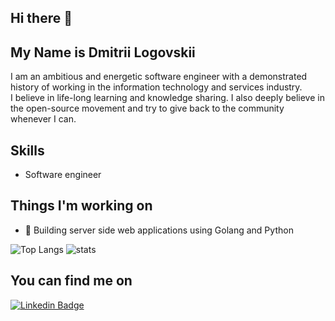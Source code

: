 ## Hi there 👋

## My Name is Dmitrii Logovskii

I am an ambitious and energetic software engineer with a demonstrated history of working in the information technology and services industry.<br>
I believe in life-long learning and knowledge sharing. I also deeply believe in the open-source movement and try to give back to the community whenever I can.

## Skills
* Software engineer

## Things I'm working on
- 🔭 Building server side web applications using Golang and Python

![Top Langs](https://vercel-repo-ru12-2z16x9ovb-dzaytsev91.vercel.app/api/top-langs/?username=dzaytsev91&count_private=true)
![stats](https://vercel-repo-ru12-2z16x9ovb-dzaytsev91.vercel.appp/api?username=dzaytsev91&count_private=true)

## You can find me on
[![Linkedin Badge](https://img.shields.io/badge/-LinkedIn-blue?style=flat-square&logo=Linkedin&logoColor=white&link=https://www.linkedin.com/in/lucas-bittencourt/)](https://www.linkedin.com/in/logovskii/)<br>

